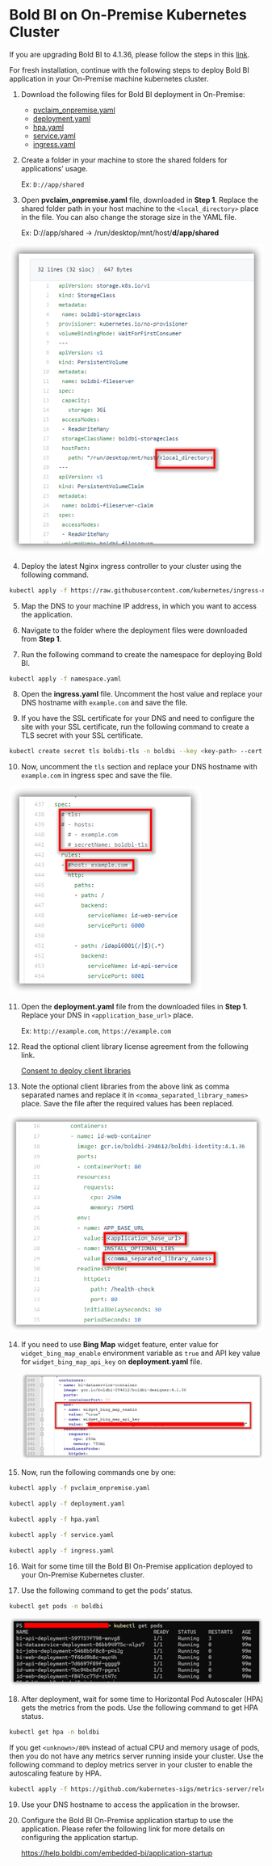 # Bold BI on On-Premise Kubernetes Cluster
If you are upgrading Bold BI to 4.1.36, please follow the steps in this [link](upgrade.md).

For fresh installation, continue with the following steps to deploy Bold BI application in your On-Premise machine kubernetes cluster.

1. Download the following files for Bold BI deployment in On-Premise:

    * [pvclaim_onpremise.yaml](https://raw.githubusercontent.com/boldbi/boldbi-kubernetes/v4.1.36/deploy/pvclaim_onpremise.yaml)
    * [deployment.yaml](https://raw.githubusercontent.com/boldbi/boldbi-kubernetes/v4.1.36/deploy/deployment.yaml)
    * [hpa.yaml](https://raw.githubusercontent.com/boldbi/boldbi-kubernetes/v4.1.36/deploy/hpa.yaml)
    * [service.yaml](https://raw.githubusercontent.com/boldbi/boldbi-kubernetes/v4.1.36/deploy/service.yaml)
    * [ingress.yaml](https://raw.githubusercontent.com/boldbi/boldbi-kubernetes/v4.1.36/deploy/ingress.yaml)

2. Create a folder in your machine to store the shared folders for applications’ usage.

    Ex: `D://app/shared`

3. Open **pvclaim_onpremise.yaml** file, downloaded in **Step 1**. Replace the shared folder path in your host machine to the `<local_directory>` place in the file. You can also change the storage size in the YAML file. 

    Ex: D://app/shared -> /run/desktop/mnt/host/**d/app/shared**

![PV Claim](images/onpremise_pvclaim.png)

4. Deploy the latest Nginx ingress controller to your cluster using the following command.

```sh
kubectl apply -f https://raw.githubusercontent.com/kubernetes/ingress-nginx/controller-v0.41.2/deploy/static/provider/cloud/deploy.yaml
```

5. Map the DNS to your machine IP address, in which you want to access the application.

6. Navigate to the folder where the deployment files were downloaded from **Step 1**.

7. Run the following command to create the namespace for deploying Bold BI.

```sh
kubectl apply -f namespace.yaml
```

8. Open the **ingress.yaml** file. Uncomment the host value and replace your DNS hostname with `example.com` and save the file.

9. If you have the SSL certificate for your DNS and need to configure the site with your SSL certificate, run the following command to create a TLS secret with your SSL certificate.

```sh
kubectl create secret tls boldbi-tls -n boldbi --key <key-path> --cert <certificate-path>
```

10. Now, uncomment the `tls` section and replace your DNS hostname with `example.com` in ingress spec and save the file.

![ingress DNS](images/ingress_yaml.png)

11. Open the **deployment.yaml** file from the downloaded files in **Step 1**. Replace your DNS in `<application_base_url>` place.
    
    Ex: `http://example.com`, `https://example.com`

12. Read the optional client library license agreement from the following link.
    
    [Consent to deploy client libraries](../docs/consent-to-deploy-client-libraries.md)

13. Note the optional client libraries from the above link as comma separated names and replace it in `<comma_separated_library_names>` place. Save the file after the required values has been replaced.

![deployment.yaml](images/deployment_yaml.png) 

14. If you need to use **Bing Map** widget feature, enter value for `widget_bing_map_enable` environment variable as `true` and API key value for `widget_bing_map_api_key` on **deployment.yaml** file.

    ![Bing Map](images/bing_map_key.png) 

15.	Now, run the following commands one by one:

```sh
kubectl apply -f pvclaim_onpremise.yaml
```

```sh
kubectl apply -f deployment.yaml
```

```sh
kubectl apply -f hpa.yaml
```

```sh
kubectl apply -f service.yaml
```

```sh
kubectl apply -f ingress.yaml
```

16.	Wait for some time till the Bold BI On-Premise application deployed to your On-Premise Kubernetes cluster. 

17.	Use the following command to get the pods’ status.

```sh
kubectl get pods -n boldbi
```
![Pod status](images/pod_status.png) 

18. After deployment, wait for some time to Horizontal Pod Autoscaler (HPA) gets the metrics from the pods. Use the following command to get HPA status.

```sh
kubectl get hpa -n boldbi
```
If you get `<unknown>/80%` instead of actual CPU and memory usage of pods, then you do not have any metrics server running inside your cluster. Use the following command to deploy metrics server in your cluster to enable the autoscaling feature by HPA.
    
```sh
kubectl apply -f https://github.com/kubernetes-sigs/metrics-server/releases/download/v0.3.7/components.yaml
```

19.	Use your DNS hostname to access the application in the browser.

20.	Configure the Bold BI On-Premise application startup to use the application. Please refer the following link for more details on configuring the application startup.
    
    https://help.boldbi.com/embedded-bi/application-startup